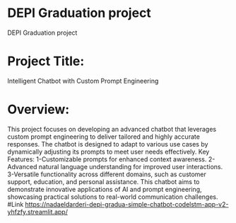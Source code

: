 # DEPI Graduation project
 DEPI Graduation project
# Project Title: 
Intelligent Chatbot with Custom Prompt Engineering

# Overview:
This project focuses on developing an advanced chatbot that leverages custom prompt engineering to deliver tailored and highly accurate responses.
The chatbot is designed to adapt to various use cases by dynamically adjusting its prompts to meet user needs effectively.
Key Features:
1-Customizable prompts for enhanced context awareness.
2-Advanced natural language understanding for improved user interactions.
3-Versatile functionality across different domains, such as customer support, education, and personal assistance.
This chatbot aims to demonstrate innovative applications of AI and prompt engineering, showcasing practical solutions to real-world communication challenges.
#Link
https://nadaeldarderi-depi-gradua-simple-chatbot-codelstm-app-v2-yhfzfy.streamlit.app/
